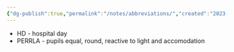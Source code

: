 ```yaml
---
{"dg-publish":true,"permalink":"/notes/abbreviations/","created":"2023-05-12T22:05:52.596-05:00","updated":"2023-05-12T22:26:38.231-05:00"}
---
```



- HD - hospital day
- PERRLA - pupils equal, round, reactive to light and accomodation